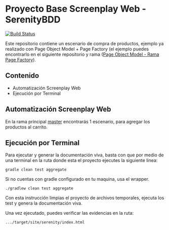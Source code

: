 # Proyecto Base Screenplay Web - SerenityBDD

[![Build Status](https://travis-ci.org/joemccann/dillinger.svg?branch=master)](https://travis-ci.org/joemccann/dillinger)

Este repositorio contiene un escenario de compra de productos, ejemplo ya realizado con Page Object Model + Page Factory (el ejemplo puedes encontrarlo en el siguiente repositorio y rama ([Page Object Model - Rama Page Factory](https://github.com/ingjuanfg/page_object_model_automation_project/tree/page_factory "Page Object Model - Rama Page Factory")).


## Contenido

- Automatización Screenplay Web
- Ejecución por Terminal


## Automatización Screenplay Web

En la rama principal [master](https://github.com/emagudel/qa-web-demo-testing "master") encontrarás 1 escenario, para agregar los productos al carrito.

## Ejecución por Terminal

Para ejecutar y generar la documentación viva, basta con que por medio de una terminal en la ruta donde esta el proyecto ejecutes la siguiente linea:

`gradle clean test aggregate`

Si no cuentas con gradle configurado en tu maquina, usa el wrapper.

`./gradlew clean test aggregate`

Con esta instrucción limpias el proyecto de archivos temporales, ejecuta los test y genera la documentación viva.

Una vez ejecutado, puedes verificar las evidencias en la ruta:

`.../target/site/serenity/index.html`


